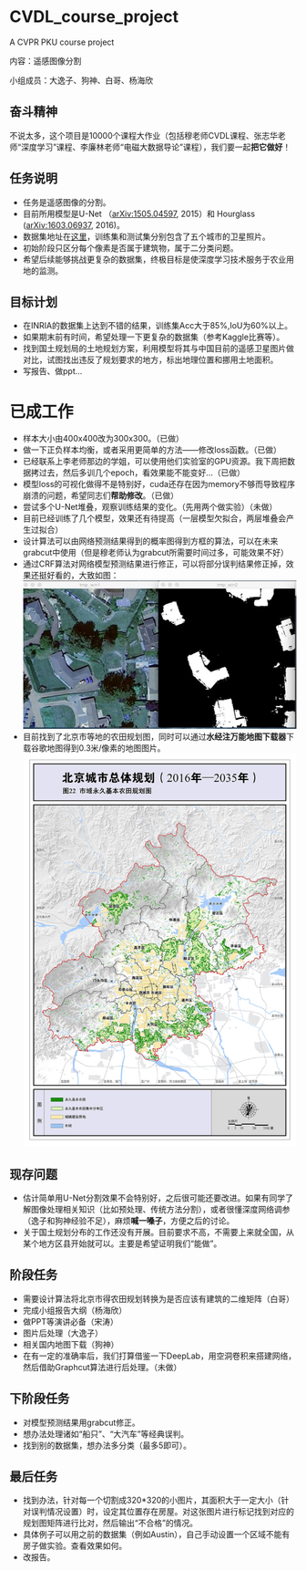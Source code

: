 # CVDL_course_project
A CVPR PKU course project

内容：遥感图像分割

小组成员：大逸子、狗神、白哥、杨海欣

## 奋斗精神

不说太多，这个项目是10000个课程大作业（包括穆老师CVDL课程、张志华老师“深度学习”课程、李廉林老师“电磁大数据导论”课程），我们要一起**把它做好**！

## 任务说明

- 任务是遥感图像的分割。
- 目前所用模型是U-Net （[arXiv:1505.04597](https://arxiv.org/abs/1505.04597), 2015）和 Hourglass ([arXiv:1603.06937](https://arxiv.org/abs/1603.06937), 2016)。
- 数据集地址在[这里](https://project.inria.fr/aerialimagelabeling/)，训练集和测试集分别包含了五个城市的卫星照片。
- 初始阶段只区分每个像素是否属于建筑物，属于二分类问题。
- 希望后续能够挑战更复杂的数据集，终极目标是使深度学习技术服务于农业用地的监测。

## 目标计划

- 在INRIA的数据集上达到不错的结果，训练集Acc大于85\%,IoU为60\%以上。
- 如果期末前有时间，希望处理一下更复杂的数据集（参考Kaggle比赛等）。
- 找到国土规划局的土地规划方案，利用模型将其与中国目前的遥感卫星图片做对比，试图找出违反了规划要求的地方，标出地理位置和挪用土地面积。
- 写报告、做ppt…

# 已成工作

- 样本大小由400x400改为300x300。（已做）
- 做一下正负样本均衡，或者采用更简单的方法——修改loss函数。（已做）
- 已经联系上李老师那边的学姐，可以使用他们实验室的GPU资源。我下周把数据拷过去，然后多训几个epoch，看效果能不能变好…（已做）
- 模型loss的可视化做得不是特别好，cuda还存在因为memory不够而导致程序崩溃的问题，希望同志们**帮助修改**。（已做）
- 尝试多个U-Net堆叠，观察训练结果的变化。（先用两个做实验）（未做）
- 目前已经训练了几个模型，效果还有待提高（一层模型欠拟合，两层堆叠会产生过拟合）
- 设计算法可以由网络预测结果得到的概率图得到方框的算法，可以在未来grabcut中使用（但是穆老师认为grabcut所需要时间过多，可能效果不好）
- 通过CRF算法对网络模型预测结果进行修正，可以将部分误判结果修正掉，效果还挺好看的，大致如图：![CRF](https://github.com/Barak123748596/CVDL_course_project/blob/master/pics/CRF.jpg)
- 目前找到了北京市等地的农田规划图，同时可以通过**水经注万能地图下载器**下载谷歌地图得到0.3米/像素的地图图片。![北京农田规划](https://github.com/Barak123748596/CVDL_course_project/blob/master/城市规划图/北京市.jpg)

## 现存问题

- 估计简单用U-Net分割效果不会特别好，之后很可能还要改进。如果有同学了解图像处理相关知识（比如预处理、传统方法分割），或者很懂深度网络调参（逸子和狗神经验不足），麻烦**喊一嗓子**，方便之后的讨论。
- 关于国土规划分布的工作还没有开展。目前要求不高，不需要上来就全国，从某个地方区县开始就可以。主要是希望证明我们“能做”。

## 阶段任务

- 需要设计算法将北京市得农田规划转换为是否应该有建筑的二维矩阵（白哥）
- 完成小组报告大纲（杨海欣）
- 做PPT等演讲必备（宋涛）
- 图片后处理（大逸子）
- 相关国内地图下载（狗神）
- 在有一定的准确率后，我们打算借鉴一下DeepLab，用空洞卷积来搭建网络，然后借助Graphcut算法进行后处理。（未做）

## 下阶段任务

- 对模型预测结果用grabcut修正。
- 想办法处理诸如“船只”、“大汽车”等经典误判。
- 找到别的数据集，想办法多分类（最多5即可）。

## 最后任务

- 找到办法，针对每一个切割成320*320的小图片，其面积大于一定大小（针对误判情况设置）时，设定其位置存在房屋。对这张图片进行标记找到对应的规划图矩阵进行比对，然后输出“不合格”的情况。
- 具体例子可以用之前的数据集（例如Austin），自己手动设置一个区域不能有房子做实验。查看效果如何。
- 改报告。